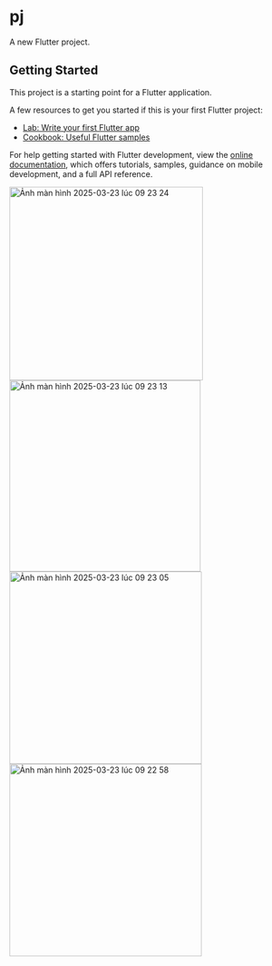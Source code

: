 # pj

A new Flutter project.

## Getting Started

This project is a starting point for a Flutter application.

A few resources to get you started if this is your first Flutter project:

- [Lab: Write your first Flutter app](https://docs.flutter.dev/get-started/codelab)
- [Cookbook: Useful Flutter samples](https://docs.flutter.dev/cookbook)

For help getting started with Flutter development, view the
[online documentation](https://docs.flutter.dev/), which offers tutorials,
samples, guidance on mobile development, and a full API reference.



<img width="341" alt="Ảnh màn hình 2025-03-23 lúc 09 23 24" src="https://github.com/user-attachments/assets/f723138a-0216-4b59-9b5c-14f370f7ec3f" />
<img width="337" alt="Ảnh màn hình 2025-03-23 lúc 09 23 13" src="https://github.com/user-attachments/assets/c6ea4ce8-1c03-41b6-a947-304f2b3cac14" />
<img width="339" alt="Ảnh màn hình 2025-03-23 lúc 09 23 05" src="https://github.com/user-attachments/assets/49bbb2bf-fe3c-4799-a689-e177d7155f25" />
<img width="339" alt="Ảnh màn hình 2025-03-23 lúc 09 22 58" src="https://github.com/user-attachments/assets/9cb46edb-b049-4df7-aaa8-0a4856ebaeb7" />

